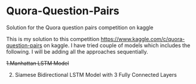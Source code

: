 # Quora-Question-Pairs
Solution for the Quora question pairs competition on kaggle

This is my solution to this competition https://www.kaggle.com/c/quora-question-pairs on kaggle. I have tried couple of models which includes the following. I will be adding all the approaches sequentially. 


~~1.Manhattan LSTM Model~~

2. Siamese Bidirectional LSTM Model with 3 Fully Connected Layers


